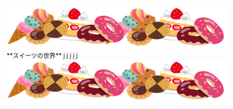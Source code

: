 
<img src="スイーツ.png" width="800" height="100"/>
**スイーツの世界**
j
j
j
j
j
<img src="スイーツ.png" width="800" height="100"/>
